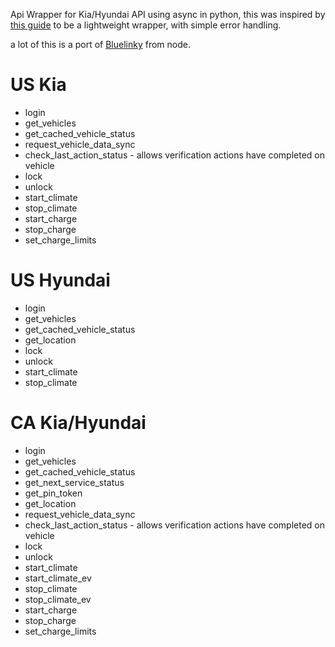 Api Wrapper for Kia/Hyundai API using async in python, this was inspired by [this guide](https://developers.home-assistant.io/docs/api_lib_index) to be a lightweight wrapper, with simple error handling.

a lot of this is a port of [Bluelinky](https://github.com/Hacksore/bluelinky) from node.


# US Kia

- login
- get_vehicles
- get_cached_vehicle_status
- request_vehicle_data_sync
- check_last_action_status - allows verification actions have completed on vehicle
- lock
- unlock
- start_climate
- stop_climate
- start_charge
- stop_charge
- set_charge_limits

# US Hyundai

- login
- get_vehicles
- get_cached_vehicle_status
- get_location
- lock
- unlock
- start_climate
- stop_climate

# CA Kia/Hyundai

- login
- get_vehicles
- get_cached_vehicle_status
- get_next_service_status
- get_pin_token
- get_location
- request_vehicle_data_sync
- check_last_action_status - allows verification actions have completed on vehicle
- lock
- unlock
- start_climate
- start_climate_ev
- stop_climate
- stop_climate_ev
- start_charge
- stop_charge
- set_charge_limits
